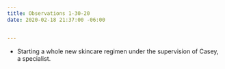 ```yaml
---
title: Observations 1-30-20
date: 2020-02-18 21:37:00 -06:00


---
```


- Starting a whole new skincare regimen under the supervision of Casey, a specialist.